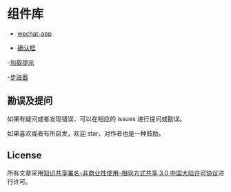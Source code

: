 # 组件库

- [wechat-app](https://github.com/Letyou/Blog/blob/master/Components/wechat-app)

- [确认框](https://github.com/Letyou/Blog/blob/master/Components/confirm/confirm.vue)

-[加载提示](https://github.com/Letyou/Blog/blob/master/Components/loading/loading.vue)

-[步进器](https://github.com/Letyou/Blog/blob/master/Components/stepper/stepper.vue)

## 勘误及提问

如果有疑问或者发现错误，可以在相应的 issues 进行提问或勘误。

如果喜欢或者有所启发，欢迎 star，对作者也是一种鼓励。

## License

所有文章采用[知识共享署名-非商业性使用-相同方式共享 3.0 中国大陆许可协议](http://creativecommons.org/licenses/by-nc-sa/3.0/cn/)进行许可。
